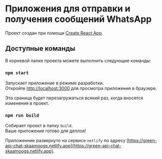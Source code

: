 # Приложения для отправки и получения сообщений WhatsApp

Проект создан при помощи [Create React App](https://github.com/facebook/create-react-app).

## Доступные команды

В корневой папке проекта можете выполнить следующие команды:

### `npm start`

Запускает приложение в режиме разработки.\
Откройте [http://localhost:3000](http://localhost:3000) для просмотра приложения в браузере.

Эта сраница будет перезагружаться всякий раз, когда вносятся изменения в проект.

### `npm run build`

Собирает проект в папку `build`.\
Ваше приложения готово для деплоя!

Приложенние развернуто на сервисе `netlify` по адресу [https://green-api-chat-skaamoogs.netlify.app](https://green-api-chat-skaamoogs.netlify.app).


